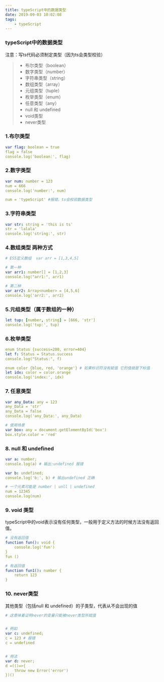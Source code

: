 ```yaml
---
title: typeScript中的数据类型
date: 2019-09-03 10:02:08
tags: 
    - typeScript
---
```

### typeScript中的数据类型
注意：写ts代码必须制定类型（因为ts会类型校验）
> * 布尔类型（boolean）
> * 数字类型（number）
> * 字符串类型（string）
> * 数组类型（array）
> * 元组类型（tuple）
> * 枚举类型（enum）
> * 任意类型（any）
> * null 和 undefined
> * void类型
> * never类型

### 1.布尔类型

```yaml
var flag: boolean = true
flag = false
console.log('boolean:', flag)
```

### 2.数字类型
```yaml
var num: number = 123
num = 666
console.log('number:', num)

num = 'typeScript' #报错。ts会校验数据类型
```

### 3.字符串类型
```yaml
var str: string = 'this is ts'
str = 'lalala'
console.log('string:', str)
```

### 4.数组类型 两种方式

```yaml
# ES5定义数组  var arr = [1,3,4,5]

# 第一种
var arr1: number[] = [1,2,3]
console.log("arr1:", arr1)

# 第二种
var arr2: Array<number> = [4,5,6]
console.log('arr2:', arr2)
```

### 5.元组类型（属于数组的一种）

```yaml
let tup: [number, string] = [666, 'str']
console.log('tup:', tup)
```

### 6.枚举类型
```yaml
enum Status {success=200, error=404}
let f: Status = Status.success
console.log("Status:", f)

enum color {blue, red, 'orange'} # 如果标识符没有赋值 它的值就是下标值
let idx: color = color.orange
console.log('index:', idx)
```

### 7. 任意类型
```yaml
var any_Data: any = 123
any_Data = 'str'
any_Data = false
console.log('any_Data:', any_Data)

# 使用场景
var box: any = document.getElementById('box')
box.style.color = 'red'
```

### 8. null 和 undefined

```yaml
var a: number;
console.log(a) # 输出:undefined 报错

var b: undefined;
console.log('b:', b) # 输出undefined 正确

# 一个元素可能是 number | unll | undefined
num = 12345
console.log(num)
```


### 9. void 类型
typeScript中的void表示没有任何类型，一般用于定义方法的时候方法没有返回值。
```yaml
# 没有返回值
function fun(): void {
    console.log('fun')
}
fun ()

# 有返回值
function fun1(): number {
    return 123
}
```

### 10. never类型
其他类型（包括null 和 undefined）的子类型，代表从不会出现的值
```yaml
# 这意味着证明never的变量只能被never类型所赋值


# 例如
var c: undefined;
c = 123 # 报错
c = undefined


# 用法
var d: never;
d =(()=>{
    throw new Error('error')
})()
```